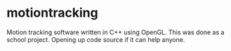 # motiontracking
Motion tracking software written in C++ using OpenGL.  This was done as a school project.  Opening up code source if it can help anyone.
